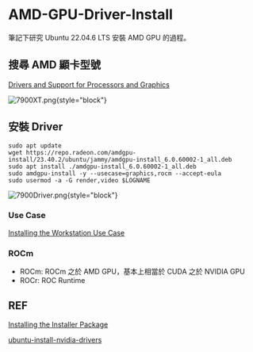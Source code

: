 # AMD-GPU-Driver-Install

筆記下研究 Ubuntu 22.04.6 LTS 安裝 AMD GPU 的過程。

## 搜尋 AMD 顯卡型號

[Drivers and Support for Processors and Graphics](https://www.amd.com/en/support/professional-graphics/amd-radeon-pro/amd-radeon-pro-w7000-series/amd-radeon-pro-w7900)

![7900XT.png](7900XT.png){style="block"}

## 安裝 Driver

```Shell
sudo apt update
wget https://repo.radeon.com/amdgpu-install/23.40.2/ubuntu/jammy/amdgpu-install_6.0.60002-1_all.deb
sudo apt install ./amdgpu-install_6.0.60002-1_all.deb
sudo amdgpu-install -y --usecase=graphics,rocm --accept-eula
sudo usermod -a -G render,video $LOGNAME
```

![7900Driver.png](7900Driver.png){style="block"}

### Use Case
[Installing the Workstation Use Case](https://amdgpu-install.readthedocs.io/en/latest/install-installing.html#installing-the-workstation-use-case)

### ROCm

- ROCm: ROCm 之於 AMD GPU，基本上相當於 CUDA 之於 NVIDIA GPU
- ROCr: ROC Runtime

## REF

[Installing the Installer Package](https://amdgpu-install.readthedocs.io/en/latest/install-prereq.html#installing-the-installer-package)

[ubuntu-install-nvidia-drivers](https://ivonblog.com/posts/ubuntu-install-nvidia-drivers/)